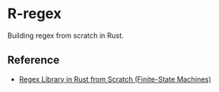 # R-regex

Building regex from scratch in Rust.

## Reference

- [Regex Library in Rust from Scratch (Finite-State Machines)](https://www.youtube.com/watch?v=MH56D5M9xSQ&t=2215s&ab_channel=TsodingDaily)
